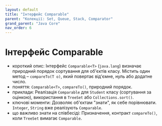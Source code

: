 ```yaml
---
layout: default
title: "Інтерфейс Comparable"
parent: "Колекції: Set, Queue, Stack, Comparator"
grand_parent: "Java Core"
nav_order: 6
---
```


# Інтерфейс Comparable

*   короткий опис: Інтерфейс `Comparable<T>` (`java.lang`) визначає природний порядок сортування для об'єктів класу. Містить один метод – `compareTo(T o)`, який повертає від'ємне, нуль або додатне число.
*   поняття: `Comparable<T>`, `compareTo()`, природний порядок.
*   приклади: Реалізація `Comparable` для `Student` класу (сортування за оцінкою), використання в `TreeSet` або `Collections.sort()`.
*   ключові моменти: Дозволяє об'єктам "знати", як себе порівнювати. `Integer`, `String` вже реалізують `Comparable`.
*   що важливо знати на співбесіді: Призначення, контракт `compareTo()`, коли `TreeSet` вимагає `Comparable`.
